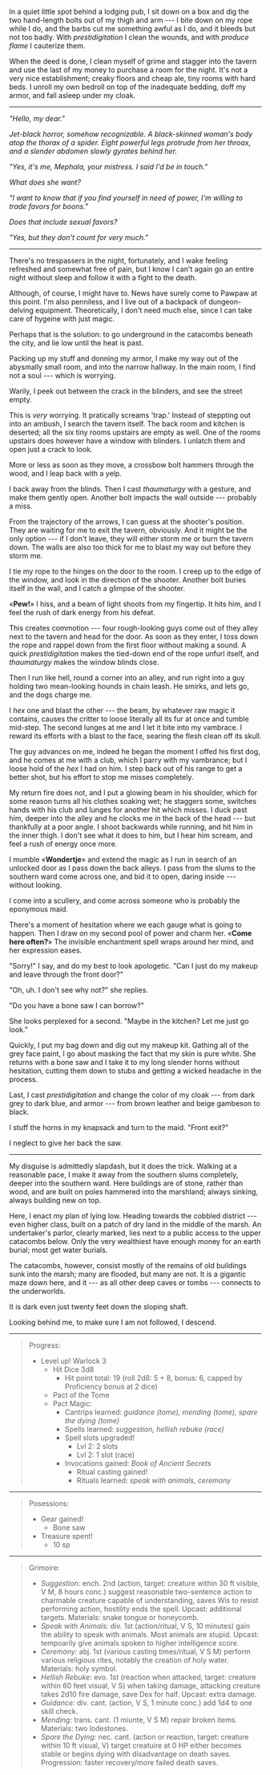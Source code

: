 In a quiet little spot behind a lodging pub, I sit down on a box and dig the two
hand-length bolts out of my thigh and arm --- I bite down on my rope while I
do, and the barbs cut me something awful as I do, and it bleeds but not too
badly. With _prestidigitation_ I clean the wounds, and with _produce flame_
I cauterize them.

When the deed is done, I clean myself of grime and stagger into the tavern
and use the last of my money to purchase a room for the night. It's not a very
nice establishment; creaky floors and cheap ale, tiny rooms with hard beds. I unroll
my own bedroll on top of the inadequate bedding, doff my armor, and fall asleep under my cloak.

----

_"Hello, my dear."_

_Jet-black horror, somehow recognizable. A black-skinned woman's body atop the
thorax of a spider. Eight powerful legs protrude from her throax, and a slender
abdomen slowly gyrates behind her._

_"Yes, it's me, Mephala, your mistress. I said I'd be in touch."_

_What does she want?_

_"I want to know that if you find yourself in need of power, I'm willing
to trade favors for boons."_

_Does that include sexual favors?_

_"Yes, but they don't count for very much."_

----

There's no trespassers in the night, fortunately, and I wake feeling refreshed
and somewhat free of pain, but I know I can't again go an entire night without
sleep and follow it with a fight to the death.

Although, of course, I might have to. News have surely come to Pawpaw at this
point. I'm also penniless, and I live out of a backpack of dungeon-delving
equipment. Theoretically, I don't need much else, since I can take care of hygeine
with just magic.

Perhaps that is the solution: to go underground in the catacombs beneath the city,
and lie low until the heat is past.

Packing up my stuff and donning my armor, I make my way out of the abysmally small room,
and into the narrow hallway. In the main room, I find not a soul --- which is
worrying.

Warily, I peek out between the crack in the blinders, and see the street empty.

This is _very_ worrying. It pratically screams 'trap.' Instead of steppting out into
an ambush, I search the tavern itself. The back room and kitchen is deserted; all the
six tiny rooms upstairs are empty as well. One of the rooms upstairs does however have
a window with blinders. I unlatch them and open just a crack to look.

More or less as soon as they move, a crossbow bolt hammers through the wood, and I leap
back with a yelp.

I back away from the blinds. Then I cast _thaumaturgy_ with a gesture, and make them
gently open. Another bolt impacts the wall outside --- probably a miss.

From the trajectory of the arrows, I can guess at the shooter's position. They
are waiting for me to exit the tavern, obviously. And it might be the only
option --- if I don't leave, they will either storm me or burn the tavern
down. The walls are also too thick for me to blast my way out before they storm
me.

I tie my rope to the hinges on the door to the room. I creep up to the edge of the
window, and look in the direction of the shooter. Another bolt buries itself in the wall,
and I catch a glimpse of the shooter.

«__Pew!__» I hiss, and a beam of light shoots from my fingertip. It hits him, and I feel
the rush of dark energy from his defeat.

This creates commotion --- four rough-looking guys come out of they alley next to the tavern
and head for the door. As soon as they enter, I toss down the rope and rappel down from the first floor
without making a sound. A quick _prestidigitation_ makes the tied-down end of the rope unfurl itself,
and _thaumaturgy_ makes the window blinds close.

Then I run like hell, round a corner into an alley, and run right into a guy holding two mean-looking
hounds in chain leash. He smirks, and lets go, and the dogs charge me.

I _hex_ one and blast the other --- the beam, by whatever raw magic it contains, causes the critter to
loose literally all its fur at once and tumble mid-step. The second lunges at me and I let it bite into my
vambrace. I reward its efforts with a blast to the face, searing the flesh clean off its skull.

The guy advances on me, indeed he began the moment I offed his first dog, and he comes at me with a club,
which I parry with my vambrance; but I loose hold of the _hex_ I had on him. I step back out of his range
to get a better shot, but his effort to stop me misses completely.

My return fire does not, and I put a glowing beam in his shoulder, which for some reason turns all
his clothes soaking wet; he staggers some, switches hands with his club and lunges for another hit which
misses. I duck past him, deeper into the alley and he clocks me in the back of the head --- but thankfully
at a poor angle. I shoot backwards while running, and hit him in the inner thigh. I don't see what it does
to him, but I hear him scream, and feel a rush of energy once more.

I mumble «__Wondertje__» and extend the magic as I run in search of an
unlocked door as I pass down the back alleys. I pass from the slums to the
southern ward come across one, and bid it to open, daring inside --- without
looking.

I come into a scullery, and come across someone who is probably the eponymous maid.

There's a moment of hesitation where we each gauge what is going to happen. Then I draw on
my second pool of power and charm her. «__Come here often?__» The invisible enchantment spell
wraps around her mind, and her expression eases.

"Sorry!" I say, and do my best to look apologetic. "Can I just do my makeup and leave through the front door?"

"Oh, uh. I don't see why not?" she replies.

"Do you have a bone saw I can borrow?"

She looks perplexed for a second. "Maybe in the kitchen? Let me just go look."

Quickly, I put my bag down and dig out my makeup kit. Gathing all of the grey
face paint, I go about masking the fact that my skin is pure white. She returns
with a bone saw and I take it to my long slender horns without hesitation,
cutting them down to stubs and getting a wicked headache in the process.

Last, I cast _prestidigitation_ and change the color of my cloak --- from dark
grey to dark blue, and armor --- from brown leather and beige gambeson to black.

I stuff the horns in my knapsack and turn to the maid. "Front exit?"

I neglect to give her back the saw.

----

My disguise is admittedly slapdash, but it does the trick. Walking at a reasonable pace, I make it away from
the southern slums completely, deeper into the southern ward. Here buildings are of stone, rather than wood, and
are built on poles hammered into the marshland; always sinking, always building new on top.

Here, I enact my plan of lying low. Heading towards the cobbled district ---
even higher class, built on a patch of dry land in the middle of the marsh. An undertaker's parlor, clearly
marked, lies next to a public access to the upper catacombs below. Only the very wealthiest have enough money
for an earth burial; most get water burials.

The catacombs, however, consist mostly of the remains of old buildings sunk into the marsh; many are flooded,
but many are not. It is a gigantic maze down here, and it --- as all other deep caves or tombs --- connects to
the underworlds.

It is dark even just twenty feet down the sloping shaft.

Looking behind me, to make sure I am not followed, I descend.

----

> Progress:
> - Level up! Warlock 3
>   - Hit Dice 3d8 
>     - Hit point total: 19 (roll 2d8: 5 + 8, bonus: 6, capped by Proficiency bonus at 2 dice)
>   - Pact of the Tome
>   - Pact Magic:
>     - Cantrips learned: _guidance (tome), mending (tome), spare the dying (tome)_
>     - Spells learned: _suggestion, hellish rebuke (race)_
>     - Spell slots upgraded!
>       - Lvl 2: 2 slots
>       - Lvl 2: 1 slot (race)
>     - Invocations gained: _Book of Ancient Secrets_
>       - Ritual casting gained!
>       - Rituals learned: _speak with animals, ceremony_

----

> Posessions:
> - Gear gained!
>   - Bone saw
> - Treasure spent!
>   - 10 sp

----

> Grimoire:
> - _Suggestion:_ ench. 2nd (action, target: creature within 30 ft visible, V M, 8 hours conc.) suggest
>   reasonable two-sentence action to charmable creature capable of understanding, saves Wis to resist
>   performing action, hostility ends the spell. Upcast: additional targets. Materials: snake tongue or
>   honeycomb.
> - _Speak with Animals:_ div. 1st (action/ritual, V S, 10 minutes) gain the ability to speak with
>   animals. Most animals are stupid. Upcast: tempoarily give animals spoken to higher intelligence score.
> - _Ceremony:_ abj. 1st (various casting times/ritual, V S M) perform various religious rites, notably
>   the creation of holy water. Materials: holy symbol.
> - _Hellish Rebuke:_ evo. 1st (reaction when attacked, target: creature within 60 feet visual, V S)
>   when taking damage, attacking creature takes 2d10 fire damage, save Dex for half. Upcast: extra damage.
> - _Guidance:_ div. cant. (action, V S, 1 minute conc.) add 1d4 to one skill check.
> - _Mending:_ trans. cant. (1 miunte, V S M) repair broken items. Materials: two lodestones.
> - _Spare the Dying:_ nec. cant. (action or reaction, target: creature within 10 ft visual, V) target creatuire at 0 HP
>   either becomes stable or begins dying with disadvantage on death saves. Progression: faster recovery/more failed death saves.

